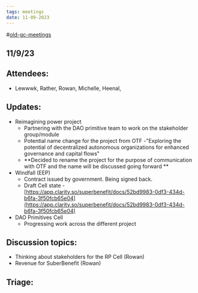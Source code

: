 ```yaml
---
tags: meetings
date: 11-09-2023
---
```

#[old-gc-meetings](/notes/general-circle/old-gc-meetings/old-gc-meetings.md) 
## 11/9/23
## Attendees:
- Lewwwk, Rather, Rowan, Michelle, Heenal,  

## Updates:
- Reimagining power project
	- Partnering with the DAO primitive team to work on the stakeholder group/module
	- Potential name change for the project from OTF -"Exploring the potential of decentralized autonomous organizations for enhanced governance and capital flows"
	- **Decided to rename the project for the purpose of communication with OTF and the name will be discussed going forward **
- Windfall (EEP)
	- Contract issued by government. Being signed back.
	- Draft Cell state - [https://app.clarity.so/superbenefit/docs/52bd9983-0df3-434d-b6fa-3f50fcb65e04](https://app.clarity.so/superbenefit/docs/52bd9983-0df3-434d-b6fa-3f50fcb65e04) 
- DAO Primitives Cell 
	- Progressing work across the different project

## Discussion topics:
- Thinking about stakeholders for the RP Cell (Rowan)
- Revenue for SuberBenefit (Rowan)

## Triage: